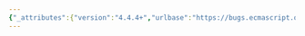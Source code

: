 ```yaml
---
{"_attributes":{"version":"4.4.4+","urlbase":"https://bugs.ecmascript.org/","maintainer":"dherman@mozilla.com"},"bug":{"bug_id":3870,"creation_ts":"2015-02-13 10:04:00 -0800","short_desc":"13.1.14: extra right-paren","delta_ts":"2015-02-19 19:11:10 -0800","product":"Draft for 6th Edition","component":"editorial issue","version":"Rev 33: February 12, 2015 Draft","rep_platform":"All","op_sys":"All","bug_status":"RESOLVED","resolution":"FIXED","priority":"Normal","bug_severity":"normal","everconfirmed":true,"reporter":{"uid":"jmdyck","name":"Michael Dyck"},"assigned_to":{"uid":"allen","name":"Allen Wirfs-Brock"},"long_desc":[{"commentid":12549,"comment_count":0,"who":{"uid":"jmdyck","name":"Michael Dyck"},"bug_when":"2015-02-13 10:04:56 -0800","thetext":"In 13.1.14 \"Runtime Semantics: BlockDeclarationInstantiation( code, env )\",\nstep 2.b.iii says:\n    Call env.InitializeBinding(fn, fo)).\n\nDelete extra right-paren."},{"commentid":12579,"comment_count":1,"who":{"uid":"allen","name":"Allen Wirfs-Brock"},"bug_when":"2015-02-13 13:22:37 -0800","thetext":"fixed in rev34 editor's draft"},{"commentid":13154,"comment_count":2,"who":{"uid":"allen","name":"Allen Wirfs-Brock"},"bug_when":"2015-02-19 19:11:10 -0800","thetext":"fixed in rev34"}]}}
---
```

